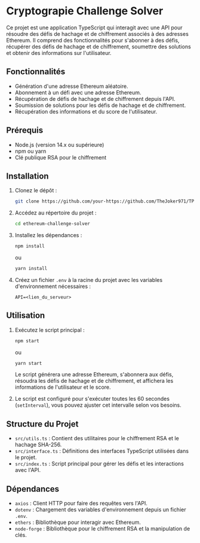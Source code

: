 # Cryptograpie Challenge Solver

Ce projet est une application TypeScript qui interagit avec une API pour résoudre des défis de hachage et de chiffrement associés à des adresses Ethereum. Il comprend des fonctionnalités pour s'abonner à des défis, récupérer des défis de hachage et de chiffrement, soumettre des solutions et obtenir des informations sur l'utilisateur.

## Fonctionnalités

- Génération d'une adresse Ethereum aléatoire.
- Abonnement à un défi avec une adresse Ethereum.
- Récupération de défis de hachage et de chiffrement depuis l'API.
- Soumission de solutions pour les défis de hachage et de chiffrement.
- Récupération des informations et du score de l'utilisateur.

## Prérequis

- Node.js (version 14.x ou supérieure)
- npm ou yarn
- Clé publique RSA pour le chiffrement

## Installation

1. Clonez le dépôt :

    ```bash
    git clone https://github.com/your-https://github.com/TheJoker971/TP-Cryptographie.git
    ```

2. Accédez au répertoire du projet :

    ```bash
    cd ethereum-challenge-solver
    ```

3. Installez les dépendances :

    ```bash
    npm install
    ```

   ou

    ```bash
    yarn install
    ```

4. Créez un fichier `.env` à la racine du projet avec les variables d'environnement nécessaires :

    ```env
    API=<lien_du_serveur>
    ```

## Utilisation

1. Exécutez le script principal :

    ```bash
    npm start
    ```

   ou

    ```bash
    yarn start
    ```

   Le script générera une adresse Ethereum, s'abonnera aux défis, résoudra les défis de hachage et de chiffrement, et affichera les informations de l'utilisateur et le score.

2. Le script est configuré pour s'exécuter toutes les 60 secondes (`setInterval`), vous pouvez ajuster cet intervalle selon vos besoins.

## Structure du Projet

- `src/utils.ts` : Contient des utilitaires pour le chiffrement RSA et le hachage SHA-256.
- `src/interface.ts` : Définitions des interfaces TypeScript utilisées dans le projet.
- `src/index.ts` : Script principal pour gérer les défis et les interactions avec l'API.

## Dépendances

- `axios` : Client HTTP pour faire des requêtes vers l'API.
- `dotenv` : Chargement des variables d'environnement depuis un fichier `.env`.
- `ethers` : Bibliothèque pour interagir avec Ethereum.
- `node-forge` : Bibliothèque pour le chiffrement RSA et la manipulation de clés.




